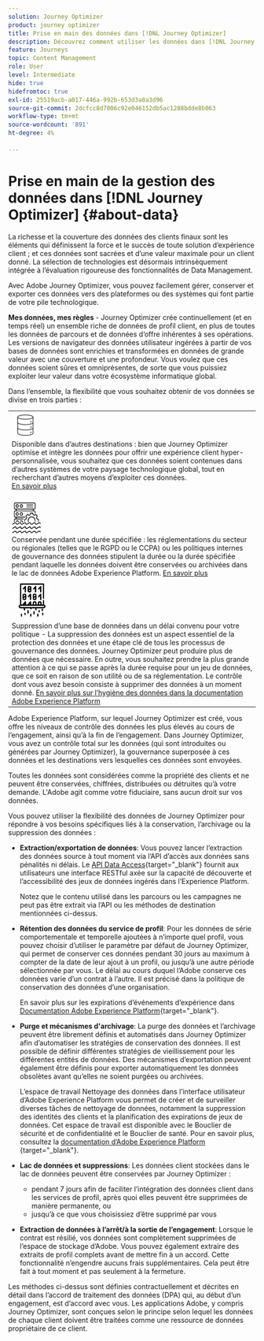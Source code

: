 ```yaml
---
solution: Journey Optimizer
product: journey optimizer
title: Prise en main des données dans [!DNL Journey Optimizer]
description: Découvrez comment utiliser les données dans [!DNL Journey Optimizer]
feature: Journeys
topic: Content Management
role: User
level: Intermediate
hide: true
hidefromtoc: true
exl-id: 25519acb-a017-446a-992b-653d3a8a3d96
source-git-commit: 2dcfcc8d7006c92e046152db5ac1288bdde8b063
workflow-type: tm+mt
source-wordcount: '891'
ht-degree: 4%

---
```


# Prise en main de la gestion des données dans [!DNL Journey Optimizer] {#about-data}

La richesse et la couverture des données des clients finaux sont les éléments qui définissent la force et le succès de toute solution d’expérience client ; et ces données sont sacrées et d’une valeur maximale pour un client donné. La sélection de technologies est désormais intrinsèquement intégrée à l’évaluation rigoureuse des fonctionnalités de Data Management.

Avec Adobe Journey Optimizer, vous pouvez facilement gérer, conserver et exporter ces données vers des plateformes ou des systèmes qui font partie de votre pile technologique.

**Mes données, mes règles** - Journey Optimizer crée continuellement (et en temps réel) un ensemble riche de données de profil client, en plus de toutes les données de parcours et de données d’offre inhérentes à ses opérations. Les versions de navigateur des données utilisateur ingérées à partir de vos bases de données sont enrichies et transformées en données de grande valeur avec une couverture et une profondeur. Vous voulez que ces données soient sûres et omniprésentes, de sorte que vous puissiez exploiter leur valeur dans votre écosystème informatique global.

Dans l’ensemble, la flexibilité que vous souhaitez obtenir de vos données se divise en trois parties :


<table style="table-layout:fixed">
<tr style="border: 0;">
  <td>
    <div><img alt="destinations" src="assets/do-not-localize/dest.png" /> 
    <br>Disponible dans d’autres destinations : bien que Journey Optimizer optimise et intègre les données pour offrir une expérience client hyper-personnalisée, vous souhaitez que ces données soient contenues dans d’autres systèmes de votre paysage technologique global, tout en recherchant d’autres moyens d’exploiter ces données.
    <div>
     <a href="../start/ajo-integrations.md">En savoir plus</a></div>
    </div>
    <br>
  </td>
</tr>
  <td>
    <div><img alt="rétention" src="assets/do-not-localize/retention.png" />  
    <br>Conservée pendant une durée spécifiée : les réglementations du secteur ou régionales (telles que le RGPD ou le CCPA) ou les politiques internes de gouvernance des données stipulent la durée ou la durée spécifiée pendant laquelle les données doivent être conservées ou archivées dans le lac de données Adobe Experience Platform. <a href="../privacy/get-started-privacy.md">En savoir plus</a></div>
  </td>
</tr>
<tr style="border: 0;">
  <td>
    <div><img alt="policy" src="assets/do-not-localize/policy.png" /> 
    <br>Suppression d’une base de données dans un délai convenu pour votre politique - La suppression des données est un aspect essentiel de la protection des données et une étape clé de tous les processus de gouvernance des données. Journey Optimizer peut produire plus de données que nécessaire. En outre, vous souhaitez prendre la plus grande attention à ce qui se passe après la durée requise pour un jeu de données, que ce soit en raison de son utilité ou de sa réglementation. Le contrôle dont vous avez besoin consiste à supprimer des données à un moment donné. <a href="https://experienceleague.adobe.com/docs/experience-platform/hygiene/ui/overview.html">En savoir plus sur l’hygiène des données dans la documentation Adobe Experience Platform</a></div>
  </td>
</tr>
</table>

Adobe Experience Platform, sur lequel Journey Optimizer est créé, vous offre les niveaux de contrôle des données les plus élevés au cours de l’engagement, ainsi qu’à la fin de l’engagement. Dans Journey Optimizer, vous avez un contrôle total sur les données (qui sont introduites ou générées par Journey Optimizer), la gouvernance superposée à ces données et les destinations vers lesquelles ces données sont envoyées.

Toutes les données sont considérées comme la propriété des clients et ne peuvent être conservées, chiffrées, distribuées ou détruites qu’à votre demande. L&#39;Adobe agit comme votre fiduciaire, sans aucun droit sur vos données.

Vous pouvez utiliser la flexibilité des données de Journey Optimizer pour répondre à vos besoins spécifiques liés à la conservation, l’archivage ou la suppression des données :

* **Extraction/exportation de données**: Vous pouvez lancer l’extraction des données source à tout moment via l’API d’accès aux données sans pénalités ni délais. Le [API Data Access](https://experienceleague.adobe.com/docs/experience-platform/data-access/api.html){target=&quot;_blank&quot;} fournit aux utilisateurs une interface RESTful axée sur la capacité de découverte et l’accessibilité des jeux de données ingérés dans l’Experience Platform. <!--In the future (on roadmap), you can use file-based destinations to export and migrate log data from Adobe Journey Optimizer. -->

   Notez que le contenu utilisé dans les parcours ou les campagnes ne peut pas être extrait via l’API ou les méthodes de destination mentionnées ci-dessus.

* **Rétention des données du service de profil**: Pour les données de série comportementale et temporelle ajoutées à n’importe quel profil, vous pouvez choisir d’utiliser le paramètre par défaut de Journey Optimizer, qui permet de conserver ces données pendant 30 jours au maximum à compter de la date de leur ajout à un profil, ou jusqu’à une autre période sélectionnée par vous. Le délai au cours duquel l’Adobe conserve ces données varie d’un contrat à l’autre. Il est précisé dans la politique de conservation des données d’une organisation.

   En savoir plus sur les expirations d’événements d’expérience dans [Documentation Adobe Experience Platform](https://experienceleague.adobe.com/docs/experience-platform/profile/event-expirations.html){target=&quot;_blank&quot;}.

* **Purge et mécanismes d&#39;archivage**: La purge des données et l’archivage peuvent être librement définis et automatisés dans Journey Optimizer afin d’automatiser les stratégies de conservation des données. Il est possible de définir différentes stratégies de vieillissement pour les différentes entités de données. Des mécanismes d’exportation peuvent également être définis pour exporter automatiquement les données obsolètes avant qu’elles ne soient purgées ou archivées.

   L’espace de travail Nettoyage des données dans l’interface utilisateur d’Adobe Experience Platform vous permet de créer et de surveiller diverses tâches de nettoyage de données, notamment la suppression des identités des clients et la planification des expirations de jeux de données. Cet espace de travail est disponible avec le Bouclier de sécurité et de confidentialité et le Bouclier de santé. Pour en savoir plus, consultez la [documentation d’Adobe Experience Platform ](https://experienceleague.adobe.com/docs/experience-platform/hygiene/ui/overview.html){target=&quot;_blank&quot;}.

* **Lac de données et suppressions**: Les données client stockées dans le lac de données peuvent être conservées par Journey Optimizer :

   * pendant 7 jours afin de faciliter l’intégration des données client dans les services de profil, après quoi elles peuvent être supprimées de manière permanente, ou
   * jusqu’à ce que vous choisissiez d’être supprimé par vous


* **Extraction de données à l’arrêt/à la sortie de l’engagement**: Lorsque le contrat est résilié, vos données sont complètement supprimées de l’espace de stockage d’Adobe. Vous pouvez également extraire des extraits de profil complets avant de mettre fin à un accord. Cette fonctionnalité n’engendre aucuns frais supplémentaires. Cela peut être fait à tout moment et pas seulement à la fermeture.

Les méthodes ci-dessus sont définies contractuellement et décrites en détail dans l’accord de traitement des données (DPA) qui, au début d’un engagement, est d’accord avec vous. Les applications Adobe, y compris Journey Optimizer, sont conçues selon le principe selon lequel les données de chaque client doivent être traitées comme une ressource de données propriétaire de ce client.
